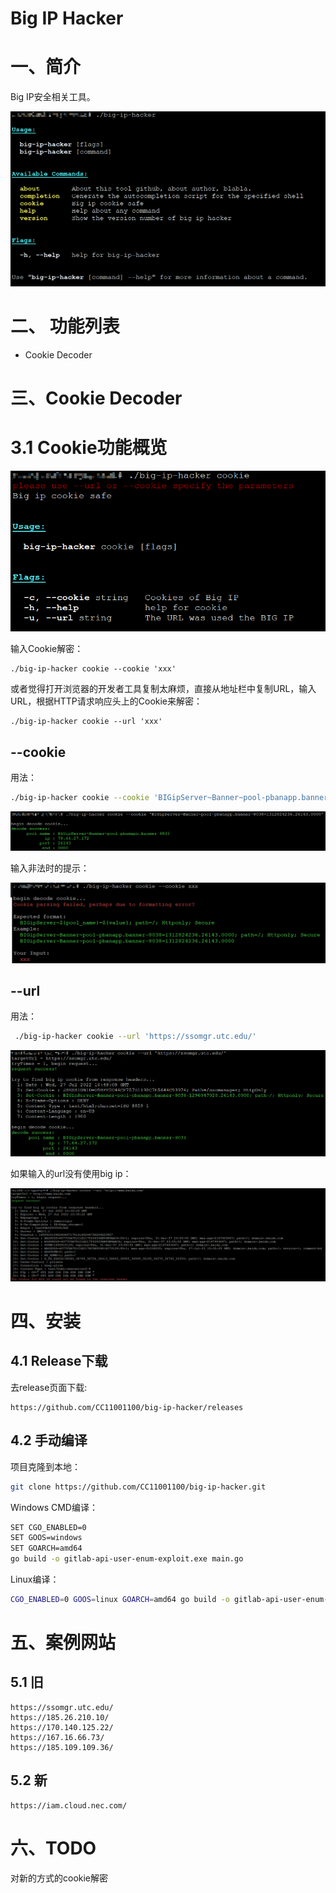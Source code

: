 # Big IP Hacker

# 一、简介

Big IP安全相关工具。

![](.README_images/3add2e9d.png)

# 二、 功能列表

- Cookie Decoder

# 三、Cookie Decoder

# 3.1 Cookie功能概览 

![](.README_images/9aae196d.png)

输入Cookie解密：

```text
./big-ip-hacker cookie --cookie 'xxx'
```

或者觉得打开浏览器的开发者工具复制太麻烦，直接从地址栏中复制URL，输入URL，根据HTTP请求响应头上的Cookie来解密：

```text
./big-ip-hacker cookie --url 'xxx'
```

## --cookie 

用法：

```bash
./big-ip-hacker cookie --cookie 'BIGipServer~Banner~pool-pbanapp.banner-8038=1312824236.26143.0000'
```



![image-20220727184020056](README.assets/image-20220727184020056.png)

输入非法时的提示：

![image-20220727183938357](README.assets/image-20220727183938357.png)

## --url 

用法：

```bash
 ./big-ip-hacker cookie --url 'https://ssomgr.utc.edu/'
```



![image-20220727184835306](README.assets/image-20220727184835306.png)

如果输入的url没有使用big ip： 

![image-20220727183556511](README.assets/image-20220727183556511.png)





# 四、安装

## 4.1 Release下载 

去release页面下载:
```text 
https://github.com/CC11001100/big-ip-hacker/releases
```

## 4.2 手动编译

项目克隆到本地：

```bash 
git clone https://github.com/CC11001100/big-ip-hacker.git 
```

Windows CMD编译：

```bash 
SET CGO_ENABLED=0
SET GOOS=windows
SET GOARCH=amd64
go build -o gitlab-api-user-enum-exploit.exe main.go
```

Linux编译：

```bash
CGO_ENABLED=0 GOOS=linux GOARCH=amd64 go build -o gitlab-api-user-enum-exploit main.go
```

# 五、案例网站

## 5.1 旧

```text
https://ssomgr.utc.edu/
https://185.26.210.10/
https://170.140.125.22/
https://167.16.66.73/
https://185.109.109.36/
```

## 5.2 新

```text
https://iam.cloud.nec.com/
```



# 六、TODO

对新的方式的cookie解密 



